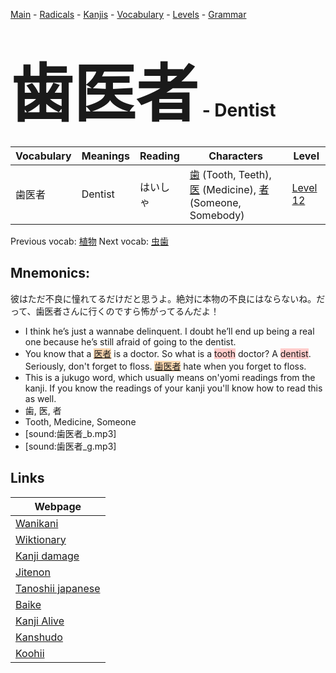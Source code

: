 <style> bigfont {font-size: 100px}</style>
[Main](../README.md) -
[Radicals](../radicals.md) -
[Kanjis](../kanjis.md) -
[Vocabulary](../vocabulary.md) -
[Levels](../levels.md) -
[Grammar](../grammar.md)
# <bigfont> 歯医者</bigfont> - Dentist 

| Vocabulary | Meanings | Reading | Characters | Level |
| --- | --- | --- | --- | --- |
| 歯医者 | Dentist | はいしゃ |  [歯](../kanjis/歯.md) (Tooth, Teeth), [医](../kanjis/医.md) (Medicine), [者](../kanjis/者.md) (Someone, Somebody) | [Level 12](../levels/wk_level12.md) |

Previous vocab: [植物](植物.md) Next vocab: [虫歯](虫歯.md) 

## Mnemonics:
彼はただ不良に憧れてるだけだと思うよ。絶対に本物の不良にはならないね。だって、歯医者さんに行くのですら怖がってるんだよ！
* I think he’s just a wannabe delinquent. I doubt he’ll end up being a real one because he’s still afraid of going to the dentist.
* You know that a <span style="background-color:#fed8b1"> [医者](https://jisho.org/search/医者)</span> is a doctor. So what is a <span style="background-color:#ffcccb"> tooth</span> doctor? A <span style="background-color:#ffcccb"> dentist</span>. Seriously, don't forget to floss. <span style="background-color:#fed8b1"> [歯医者](https://jisho.org/search/歯医者)</span> hate when you forget to floss.
* This is a jukugo word, which usually means on'yomi readings from the kanji. If you know the readings of your kanji you'll know how to read this as well.
* 歯, 医, 者
* Tooth, Medicine, Someone
* [sound:歯医者_b.mp3]
* [sound:歯医者_g.mp3]


## Links 

| Webpage |
| --- |
| [Wanikani          ](https://www.wanikani.com/kanji/歯医者) |
| [Wiktionary        ](https://en.wiktionary.org/wiki/歯医者) |
| [Kanji damage      ](http://www.kanjidamage.com/kanji/search?utf8=✓&q=歯医者) |
| [Jitenon           ](https://jitenon.com/kanji/歯医者) |
| [Tanoshii japanese ](https://www.tanoshiijapanese.com/dictionary/kanji.cfm?k=歯医者) |
| [Baike             ](https://baike.baidu.com/item/歯医者) |
| [Kanji Alive       ](https://app.kanjialive.com/歯医者) |
| [Kanshudo          ](https://www.kanshudo.com/searchmn?q=歯医者) |
| [Koohii            ](https://kanji.koohii.com/study/kanji/歯医者) |
